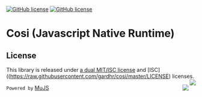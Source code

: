 [![GitHub license](https://img.shields.io/badge/license-MIT-blue.svg)](https://opensource.org/licenses/MIT)
[![GitHub license](https://img.shields.io/badge/license-ISC-blue.svg)](https://opensource.org/licenses/ISC)

# Cosi (Javascript Native Runtime)

## License

This library is released under [a dual MIT/ISC license](https://opensource.org/licenses/MIT) and [ISC]((https://raw.githubusercontent.com/gardhr/cosi/master/LICENSE) licenses. <img align="right" src="https://opensource.org/trademarks/opensource/OSI-Approved-License-100x137.png">

`Powered by` [MuJS](https://mujs.com) <img align="right" src="https://mujs.com/images/mujs_logo_web.png">
